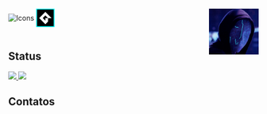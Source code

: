 
<div style="display: inline_block"><br>
  <img align="center" alt="Icons" height="90" width="290" src="https://skillicons.dev/icons?i=js,html,css,vscode,py,java,git" />  <img align="center" alt="Icons" height="37" width="37" src=https://github.com/Gpontes143/Gpontes143/blob/main/Imagem/gamemaker.png?raw=true"> 
  
  <img align="right" width="100px" alt="GpontesCyberpunk" src="https://github.com/Gpontes143/Gpontes143/blob/main/Imagem/cyberp.gif"/>
</div>

<br>   
  
  ## Status
<div>
<a href="https://github.com/Gpontes143/github-readme-stats">
  <img height=150em src="https://github-readme-stats.vercel.app/api?username=Gpontes143&show_icons=true&theme=midnight-purple" />
</a>
<a href="https://github.com/Gpontes143/convoychat">
  <img height=150em src="https://github-readme-stats.vercel.app/api/top-langs?username=Gpontes143&layout=compact&langs_count=8&card_width=320&theme=midnight-purple" />
</a>
</div>

  ##  Contatos
<div>





  
</div>
